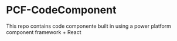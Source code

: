 # PCF-CodeComponent
This repo contains code componente built in using a power platform component framework + React 
